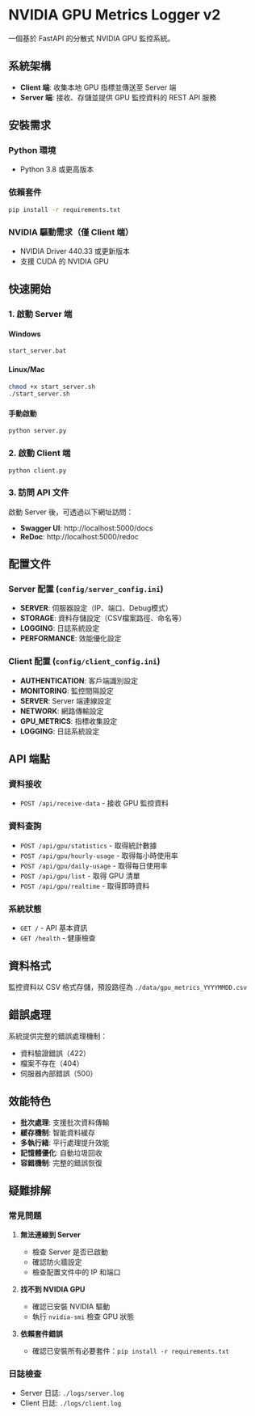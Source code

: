 # NVIDIA GPU Metrics Logger v2

一個基於 FastAPI 的分散式 NVIDIA GPU 監控系統。

## 系統架構

- **Client 端**: 收集本地 GPU 指標並傳送至 Server 端
- **Server 端**: 接收、存儲並提供 GPU 監控資料的 REST API 服務

## 安裝需求

### Python 環境
- Python 3.8 或更高版本

### 依賴套件
```bash
pip install -r requirements.txt
```

### NVIDIA 驅動需求（僅 Client 端）
- NVIDIA Driver 440.33 或更新版本
- 支援 CUDA 的 NVIDIA GPU

## 快速開始

### 1. 啟動 Server 端

#### Windows
```cmd
start_server.bat
```

#### Linux/Mac
```bash
chmod +x start_server.sh
./start_server.sh
```

#### 手動啟動
```bash
python server.py
```

### 2. 啟動 Client 端

```bash
python client.py
```

### 3. 訪問 API 文件

啟動 Server 後，可透過以下網址訪問：
- **Swagger UI**: http://localhost:5000/docs
- **ReDoc**: http://localhost:5000/redoc

## 配置文件

### Server 配置 (`config/server_config.ini`)
- **SERVER**: 伺服器設定（IP、端口、Debug模式）
- **STORAGE**: 資料存儲設定（CSV檔案路徑、命名等）
- **LOGGING**: 日誌系統設定
- **PERFORMANCE**: 效能優化設定

### Client 配置 (`config/client_config.ini`)
- **AUTHENTICATION**: 客戶端識別設定
- **MONITORING**: 監控間隔設定
- **SERVER**: Server 端連線設定
- **NETWORK**: 網路傳輸設定
- **GPU_METRICS**: 指標收集設定
- **LOGGING**: 日誌系統設定

## API 端點

### 資料接收
- `POST /api/receive-data` - 接收 GPU 監控資料

### 資料查詢
- `POST /api/gpu/statistics` - 取得統計數據
- `POST /api/gpu/hourly-usage` - 取得每小時使用率
- `POST /api/gpu/daily-usage` - 取得每日使用率
- `POST /api/gpu/list` - 取得 GPU 清單
- `POST /api/gpu/realtime` - 取得即時資料

### 系統狀態
- `GET /` - API 基本資訊
- `GET /health` - 健康檢查

## 資料格式

監控資料以 CSV 格式存儲，預設路徑為 `./data/gpu_metrics_YYYYMMDD.csv`

## 錯誤處理

系統提供完整的錯誤處理機制：
- 資料驗證錯誤（422）
- 檔案不存在（404）
- 伺服器內部錯誤（500）

## 效能特色

- **批次處理**: 支援批次資料傳輸
- **緩存機制**: 智能資料緩存
- **多執行緒**: 平行處理提升效能
- **記憶體優化**: 自動垃圾回收
- **容錯機制**: 完整的錯誤恢復

## 疑難排解

### 常見問題

1. **無法連線到 Server**
   - 檢查 Server 是否已啟動
   - 確認防火牆設定
   - 檢查配置文件中的 IP 和端口

2. **找不到 NVIDIA GPU**
   - 確認已安裝 NVIDIA 驅動
   - 執行 `nvidia-smi` 檢查 GPU 狀態

3. **依賴套件錯誤**
   - 確認已安裝所有必要套件：`pip install -r requirements.txt`

### 日誌檢查

- Server 日誌: `./logs/server.log`
- Client 日誌: `./logs/client.log`
